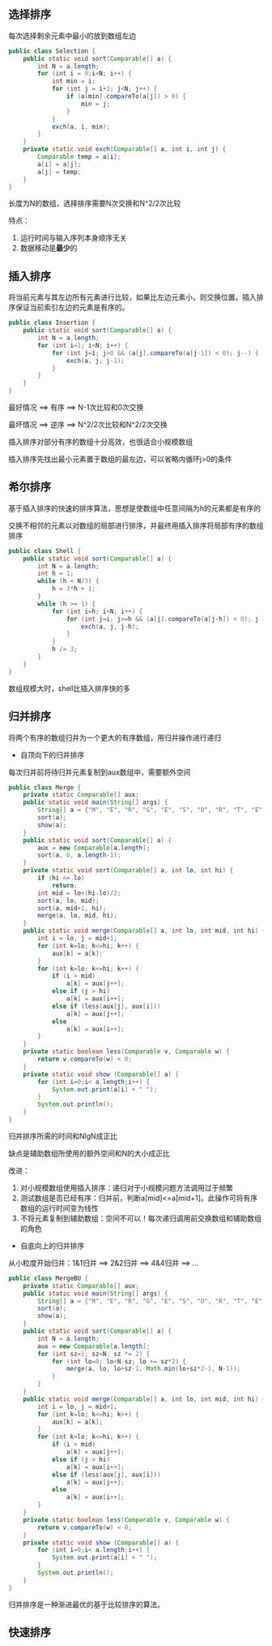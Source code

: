 ## 选择排序
每次选择剩余元素中最小的放到数组左边
```java
public class Selection {
    public static void sort(Comparable[] a) {
        int N = a.length;
        for (int i = 0;i<N; i++) {
            int min = i;
            for (int j = i+1; j<N; j++) {
                if (a[min].compareTo(a[j]) > 0) {
                    min = j;
                }
            }
            exch(a, i, min);
        }
    }
    private static void exch(Comparable[] a, int i, int j) {
        Comparable temp = a[i];
        a[i] = a[j];
        a[j] = temp;
    }
}
```
长度为N的数组，选择排序需要N次交换和N^2/2次比较

特点：
1. 运行时间与输入序列本身顺序无关
2. 数据移动是**最少**的

## 插入排序
将当前元素与其左边所有元素进行比较，如果比左边元素小，则交换位置。插入排序保证当前索引左边的元素是有序的。
```java
public class Insertion {
    public static void sort(Comparable[] a) {
        int N = a.length;
        for (int i=1; i<N; i++) {
            for (int j=i; j>0 && (a[j].compareTo(a[j-1]) < 0); j--) {
                exch(a, j, j-1);
            }
        }
    }
}
```
最好情况 ==> 有序 ==> N-1次比较和0次交换

最坏情况 ==> 逆序 ==> N^2/2次比较和N^2/2次交换

插入排序对部分有序的数组十分高效，也很适合小规模数组

插入排序先找出最小元素置于数组的最左边，可以省略内循环j>0的条件

## 希尔排序
基于插入排序的快速的排序算法，思想是使数组中任意间隔为h的元素都是有序的

交换不相邻的元素以对数组的局部进行排序，并最终用插入排序将局部有序的数组排序
```java
public class Shell {
    public static void sort(Comparable[] a) {
        int N = a.length;
        int h = 1;
        while (h < N/3) {
            h = 3*h + 1;
        }
        while (h >= 1) {
            for (int i=h; i<N; i++) {
                for (int j=i; j>=h && (a[j].compareTo(a[j-h]) < 0); j -= h) {
                    exch(a, j, j-h);
                }
            }
            h /= 3;
        }
    }
}

```
数组规模大时，shell比插入排序快的多

## 归并排序
将两个有序的数组归并为一个更大的有序数组，用归并操作进行递归

- 自顶向下的归并排序

每次归并前将待归并元素复制到aux数组中，需要额外空间
```java
public class Merge {
    private static Comparable[] aux;
    public static void main(String[] args) {
        String[] a = {"M", "E", "R", "G", "E", "S", "O", "R", "T", "E", "X", "A", "M", "P", "L", "E"};
        sort(a);
        show(a);
    }
    public static void sort(Comparable[] a) {
        aux = new Comparable[a.length];
        sort(a, 0, a.length-1);
    }
    private static void sort(Comparable[] a, int lo, int hi) {
        if (hi <= lo)
            return;
        int mid = lo+(hi-lo)/2;
        sort(a, lo, mid);
        sort(a, mid+1, hi);
        merge(a, lo, mid, hi);
    }
    public static void merge(Comparable[] a, int lo, int mid, int hi) {
        int i = lo, j = mid+1;
        for (int k=lo; k<=hi; k++) {
            aux[k] = a[k];
        }
        for (int k=lo; k<=hi; k++) {
            if (i > mid)
                a[k] = aux[j++];
            else if (j > hi)
                a[k] = aux[i++];
            else if (less(aux[j], aux[i]))
                a[k] = aux[j++];
            else
                a[k] = aux[i++];
        }
    }
    private static boolean less(Comparable v, Comparable w) {
        return v.compareTo(w) < 0;
    }
    private static void show (Comparable[] a) {
        for (int i=0;i< a.length;i++) {
            System.out.print(a[i] + " ");
        }
        System.out.println();
    }
}
```
归并排序所需的时间和NlgN成正比

缺点是辅助数组所使用的额外空间和N的大小成正比

改进：
1. 对小规模数组使用插入排序：递归对于小规模问题方法调用过于频繁
2. 测试数组是否已经有序：归并前，判断a[mid]<=a[mid+1]。此操作可将有序数组的运行时间变为线性
3. 不将元素复制到辅助数组：空间不可以！每次递归调用前交换数组和辅助数组的角色

- 自底向上的归并排序

从小粒度开始归并：1&1归并 ==> 2&2归并 ==> 4&4归并 ==> ...
```java
public class MergeBU {
    private static Comparable[] aux;
    public static void main(String[] args) {
        String[] a = {"M", "E", "R", "G", "E", "S", "O", "R", "T", "E", "X", "A", "M", "P", "L", "E"};
        sort(a);
        show(a);
    }
    public static void sort(Comparable[] a) {
        int N = a.length;
        aux = new Comparable[a.length];
        for (int sz=1; sz<N; sz *= 2) {
            for (int lo=0; lo<N-sz; lo += sz*2) {
                merge(a, lo, lo+sz-1, Math.min(lo+sz*2-1, N-1));
            }
        }
    }
    public static void merge(Comparable[] a, int lo, int mid, int hi) {
        int i = lo, j = mid+1;
        for (int k=lo; k<=hi; k++) {
            aux[k] = a[k];
        }
        for (int k=lo; k<=hi; k++) {
            if (i > mid)
                a[k] = aux[j++];
            else if (j > hi)
                a[k] = aux[i++];
            else if (less(aux[j], aux[i]))
                a[k] = aux[j++];
            else
                a[k] = aux[i++];
        }
    }
    private static boolean less(Comparable v, Comparable w) {
        return v.compareTo(w) < 0;
    }
    private static void show (Comparable[] a) {
        for (int i=0;i< a.length;i++) {
            System.out.print(a[i] + " ");
        }
        System.out.println();
    }
}
```

归并排序是一种渐进最优的基于比较排序的算法。

## 快速排序
